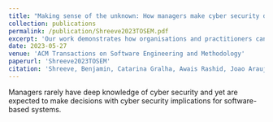 ```yaml
---
title: "Making sense of the unknown: How managers make cyber security decisions"
collection: publications
permalink: /publication/Shreeve2023TOSEM.pdf
excerpt: 'Our work demonstrates how organisations and practitioners can enrich goal modelling to capture not only what security goals an organisation has (and how they can operationalise them) but also how and why these goals have been identified.'
date: 2023-05-27
venue: 'ACM Transactions on Software Engineering and Methodology'
paperurl: 'Shreeve2023TOSEM'
citation: 'Shreeve, Benjamin, Catarina Gralha, Awais Rashid, Joao Araujo, and Miguel Goulão. "Making sense of the unknown: How managers make cyber security decisions." ACM Transactions on Software Engineering and Methodology 32, Issue 4, Article No.: 83 (2023): 1-33.'
---
```


Managers rarely have deep knowledge of cyber security and yet are expected to make decisions with cyber security implications for software-based systems. 
